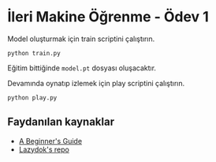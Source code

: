 # İleri Makine Öğrenme - Ödev 1


Model oluşturmak için train scriptini çalıştırın.
```
python train.py
```
Eğitim bittiğinde `model.pt` dosyası oluşacaktır.

Devamında oynatıp izlemek için play scriptini çalıştırın.
```
python play.py
```

## Faydanılan kaynaklar
- [A Beginner's Guide](https://www.analyticsvidhya.com/blog/2017/01/introduction-to-reinforcement-learning-implementation/)
- [Lazydok's repo](https://github.com/Lazydok/RL-Pytorch-cartpole)
